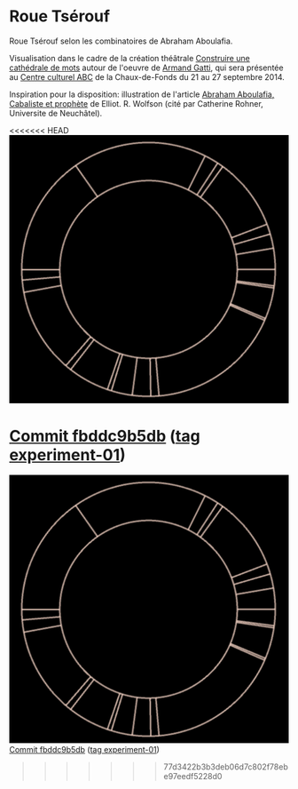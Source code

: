 Roue Tsérouf
============

Roue Tsérouf selon les combinatoires de Abraham Aboulafia.

Visualisation dans le cadre de la création théâtrale [Construire une cathédrale de mots](https://www.facebook.com/events/627615767314919/) autour de l'oeuvre de [Armand Gatti](http://www.armand-gatti.org), qui sera présentée au [Centre culturel ABC](http://www.abc-culture.ch/arts_de_la_scene) de la Chaux-de-Fonds du 21 au 27 septembre 2014.

Inspiration pour la disposition: illustration de l'article [Abraham Aboulafia, Cabaliste et prophète](http://www.lyber-eclat.net/lyber/wolson/wolfson.html) de Elliot. R. Wolfson (cité par Catherine Rohner, Universite de Neuchâtel).

<<<<<<< HEAD
![Roue Tsérouf · Commit fbddc9b5db](https://raw.githubusercontent.com/olange/roue-tserouf/master/roue_tserouf/roue-tserouf-commit-fbddc9b5db.png "Roue Tsérouf · Commit fbddc9b5db")

[Commit fbddc9b5db](https://github.com/olange/roue-tserouf/commit/fbddc9b5db) ([tag experiment-01](https://github.com/olange/roue-tserouf/tree/experiment-01))
=======
![Roue Tsérouf · Commit fbddc9b5db](https://raw.githubusercontent.com/olange/roue-tserouf/master/roue_tserouf/roue-tserouf-commit-fbddc9b5db.png "Roue Tsérouf · Commit fbddc9b5db") [Commit fbddc9b5db](https://github.com/olange/roue-tserouf/commit/fbddc9b5db) ([tag experiment-01](https://github.com/olange/roue-tserouf/tree/experiment-01))
>>>>>>> 77d3422b3b3deb06d7c802f78ebe97eedf5228d0
